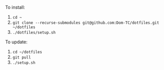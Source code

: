 To install:

1. `cd ~`
2. `git clone --recurse-submodules git@github.com:Dom-TC/dotfiles.git ~/dotfiles`
3. `./dotfiles/setup.sh`

To update:

1. `cd ~/dotfiles`
2. `git pull`
3. `./setup.sh`
